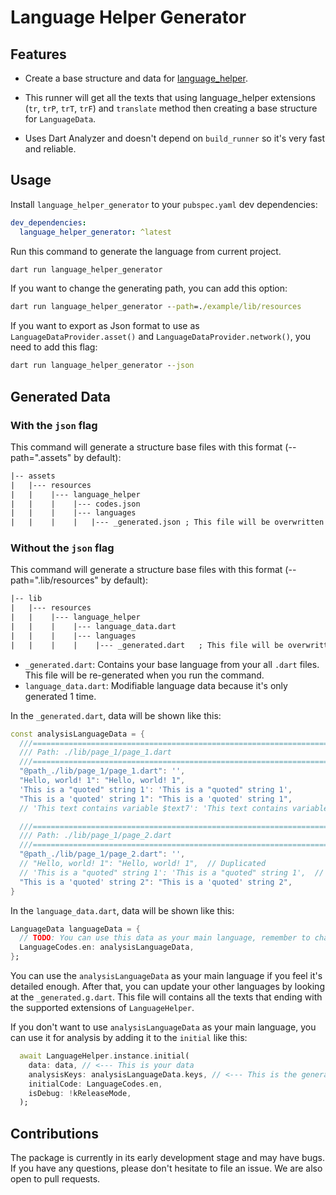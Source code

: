 # Language Helper Generator

## Features

* Create a base structure and data for [language_helper](https://pub.dev/packages/language_helper).

* This runner will get all the texts that using language_helper extensions (`tr`, `trP`, `trT`, `trF`) and `translate` method then creating a base structure for `LanguageData`.

* Uses Dart Analyzer and doesn't depend on `build_runner` so it's very fast and reliable.

## Usage

Install `language_helper_generator` to your `pubspec.yaml` dev dependencies:

``` yaml
dev_dependencies:
  language_helper_generator: ^latest
```

Run this command to generate the language from current project.

``` cmd
dart run language_helper_generator
```

If you want to change the generating path, you can add this option:

``` cmd
dart run language_helper_generator --path=./example/lib/resources
```

If you want to export as Json format to use as `LanguageDataProvider.asset()` and `LanguageDataProvider.network()`, you need to add this flag:

```cmd
dart run language_helper_generator --json
```

## Generated Data

### With the `json` flag

This command will generate a structure base files with this format (--path=".assets" by default):

``` txt
|-- assets
|   |--- resources
|   |    |--- language_helper
|   |    |    |--- codes.json
|   |    |    |--- languages
|   |    |    |   |--- _generated.json ; This file will be overwritten when re-generating
```

### Without the `json` flag

This command will generate a structure base files with this format (--path=".lib/resources" by default):

``` txt
|-- lib
|   |--- resources
|   |    |--- language_helper
|   |    |    |--- language_data.dart
|   |    |    |--- languages
|   |    |    |    |--- _generated.dart   ; This file will be overwritten when re-generating
```

* `_generated.dart`: Contains your base language from your all `.dart` files. This file will be re-generated when you run the command.
* `language_data.dart`: Modifiable language data because it's only generated 1 time.

In the `_generated.dart`, data will be shown like this:

``` dart
const analysisLanguageData = {
  ///===========================================================================
  /// Path: ./lib/page_1/page_1.dart
  ///===========================================================================
  "@path_./lib/page_1/page_1.dart": '',
  "Hello, world! 1": "Hello, world! 1",
  'This is a "quoted" string 1': 'This is a "quoted" string 1',
  "This is a 'quoted' string 1": "This is a 'quoted' string 1",
  // 'This text contains variable $text7': 'This text contains variable $text7',  // Contains variable

  ///===========================================================================
  /// Path: ./lib/page_1/page_2.dart
  ///===========================================================================
  "@path_./lib/page_1/page_2.dart": '',
  // "Hello, world! 1": "Hello, world! 1",  // Duplicated
  // 'This is a "quoted" string 1': 'This is a "quoted" string 1',  // Duplicated
  "This is a 'quoted' string 2": "This is a 'quoted' string 2",
}
```

In the `language_data.dart`, data will be shown like this:

``` dart
LanguageData languageData = {
  // TODO: You can use this data as your main language, remember to change this code to your base language code
  LanguageCodes.en: analysisLanguageData,
};
```

You can use the `analysisLanguageData` as your main language if you feel it's detailed enough. After that, you can update your other languages by looking at the `_generated.g.dart`. This file will contains all the texts that ending with the supported extensions of `LanguageHelper`.

If you don't want to use `analysisLanguageData` as your main language, you can use it for analysis by adding it to the `initial` like this:

``` dart
  await LanguageHelper.instance.initial(
    data: data, // <--- This is your data
    analysisKeys: analysisLanguageData.keys, // <--- This is the generated data
    initialCode: LanguageCodes.en,
    isDebug: !kReleaseMode,
  );
```

## Contributions

The package is currently in its early development stage and may have bugs. If you have any questions, please don't hesitate to file an issue. We are also open to pull requests.
